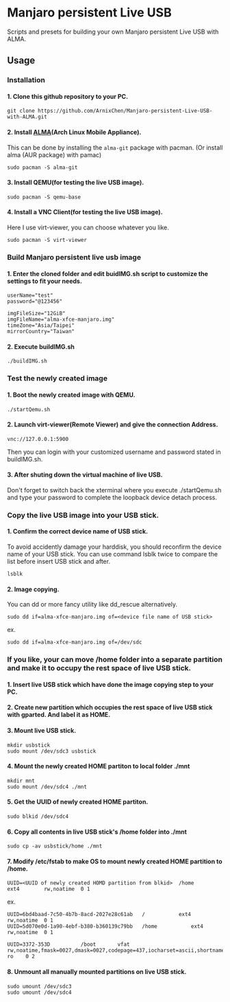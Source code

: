 # Manjaro persistent Live USB
Scripts and presets for building your own Manjaro persistent Live USB with ALMA.

## Usage
### Installation
#### 1. Clone this github repository to your PC.
```
git clone https://github.com/ArnixChen/Manjaro-persistent-Live-USB-with-ALMA.git
```
#### 2. Install [ALMA](https://github.com/r-darwish/topgrade/)(Arch Linux Mobile Appliance).
This can be done by installing the `alma-git` package with pacman. (Or install  alma (AUR package) with pamac)
``` shell
sudo pacman -S alma-git
```
#### 3. Install QEMU(for testing the live USB image).
``` shell
sudo pacman -S qemu-base
```
  
#### 4. Install a VNC Client(for testing the live USB image).
Here I use virt-viewer, you can choose whatever you like.
``` shell
sudo pacman -S virt-viewer
```
### Build Manjaro persistent live usb image
#### 1. Enter the cloned folder and edit buidIMG.sh script to customize the settings to fit your needs.
```
userName="test"
password="@123456"

imgFileSize="12GiB"
imgFileName="alma-xfce-manjaro.img"
timeZone="Asia/Taipei"
mirrorCountry="Taiwan"
```
#### 2. Execute buildIMG.sh
``` shell
./buildIMG.sh
```
  
### Test the newly created image
#### 1. Boot the newly created image with QEMU.
``` shell
./startQemu.sh
```
#### 2. Launch virt-viewer(Remote Viewer) and give the connection Address.
```
vnc://127.0.0.1:5900
```
Then you can login with your customized username and password stated in buildIMG.sh.
#### 3. After shuting down the virtual machine of live USB.
Don't forget to switch back the xterminal where you execute ./startQemu.sh and type your password to complete the
loopback device detach process.
  
### Copy the live USB image into your USB stick.
#### 1. Confirm the correct device name of USB stick.
To avoid accidently damage your harddisk, you should reconfirm the device name of your USB stick.
You can use command lsblk twice to compare the list before insert USB stick and after.
```
lsblk
```
#### 2. Image copying. 
You can dd or more fancy utility like dd_rescue alternatively.
```
sudo dd if=alma-xfce-manjaro.img of=<device file name of USB stick>
```
  ex.
```
sudo dd if=alma-xfce-manjaro.img of=/dev/sdc
```

### If you like, your can move /home folder into a separate partition and make it to occupy the rest space of live USB stick.
#### 1. Insert live USB stick which have done the image copying step to your PC.
#### 2. Create new partition which occupies the rest space of live USB stick with gparted. And label it as HOME.
#### 3. Mount live USB stick.
```
mkdir usbstick
sudo mount /dev/sdc3 usbstick  
```
#### 4. Mount the newly created HOME partiton to local folder ./mnt
``` shell
mkdir mnt
sudo mount /dev/sdc4 ./mnt
```
#### 5. Get the UUID of newly created HOME partiton.
``` shell
sudo blkid /dev/sdc4
```
#### 6. Copy all contents in live USB stick's /home folder into ./mnt
``` shell
sudo cp -av usbstick/home ./mnt
```
#### 7. Modify /etc/fstab to make OS to mount newly created HOME partition to /home.
```
UUID=<UUID of newly created HOMD partition from blkid>	/home         	ext4      	rw,noatime	0 1
```
ex. 
```
UUID=6bd4baad-7c50-4b7b-8acd-2027e28c61ab	/         	ext4      	rw,noatime	0 1
UUID=5d070e0d-1a90-4ebf-b380-b360139c79bb	/home         	ext4      	rw,noatime	0 1

UUID=3372-353D      	/boot     	vfat      	rw,noatime,fmask=0027,dmask=0027,codepage=437,iocharset=ascii,shortname=mixed,utf8,errors=remount-ro	0 2
```
#### 8. Unmount all manually mounted partitions on  live USB stick.
``` shell
sudo umount /dev/sdc3
sudo umount /dev/sdc4
```



  
  
  
  
